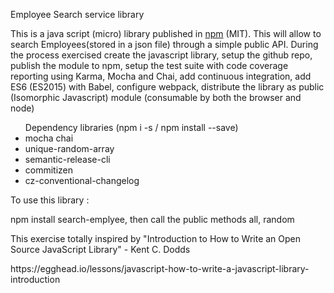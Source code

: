 Employee Search service library
    <p>This is a java script (micro) library published in <a href='https://www.npmjs.com'>npm</a> (MIT). This will allow to search Employees(stored in a json file) through a simple public API.
    During the process exercised create the javascript library, setup the github repo, publish the module to npm, setup the test suite with code coverage reporting using Karma, Mocha and Chai,
    add continuous integration, add ES6 (ES2015) with Babel, configure webpack, distribute the library as public (Isomorphic Javascript) module (consumable by both the browser and node)</p>

<ul>Dependency libraries (npm i -s / npm install --save)
    <li>mocha chai</li>
    <li>unique-random-array</li>
    <li>semantic-release-cli</li>
    <li>commitizen</li>
    <li>cz-conventional-changelog</li></ul>

To use this library :
<p>npm install search-emplyee,
    then call the public methods all, random</p>

<p>This exercise totally inspired by "Introduction to How to Write an Open Source JavaScript Library" - Kent C. Dodds</p>
<p>https://egghead.io/lessons/javascript-how-to-write-a-javascript-library-introduction</p>